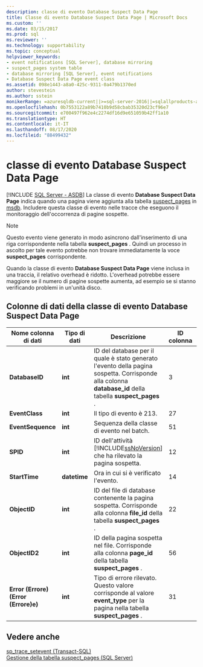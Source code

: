```yaml
---
description: classe di evento Database Suspect Data Page
title: Classe di evento Database Suspect Data Page | Microsoft Docs
ms.custom: ''
ms.date: 03/15/2017
ms.prod: sql
ms.reviewer: ''
ms.technology: supportability
ms.topic: conceptual
helpviewer_keywords:
- event notifications [SQL Server], database mirroring
- suspect_pages system table
- database mirroring [SQL Server], event notifications
- Database Suspect Data Page event class
ms.assetid: 098e1443-a8a0-425c-9311-0a479b1370ed
author: stevestein
ms.author: sstein
monikerRange: =azuresqldb-current||>=sql-server-2016||=sqlallproducts-allversions||>=sql-server-linux-2017||=azuresqldb-mi-current
ms.openlocfilehash: 0b7553122a89b7410b9d58cbab35320d23cf96e7
ms.sourcegitcommit: e700497f962e4c2274df16d9e651059b42ff1a10
ms.translationtype: HT
ms.contentlocale: it-IT
ms.lasthandoff: 08/17/2020
ms.locfileid: "88499432"
---
```

# <a name="database-suspect-data-page-event-class"></a>classe di evento Database Suspect Data Page
[!INCLUDE [SQL Server - ASDB](../../includes/applies-to-version/sql-asdb.md)]
  La classe di evento **Database Suspect Data Page** indica quando una pagina viene aggiunta alla tabella [suspect_pages](../../relational-databases/system-tables/suspect-pages-transact-sql.md) in [msdb](../../relational-databases/databases/msdb-database.md). Includere questa classe di evento nelle tracce che eseguono il monitoraggio dell'occorrenza di pagine sospette.  
  
> [!NOTE]  
>  Questo evento viene generato in modo asincrono dall'inserimento di una riga corrispondente nella tabella **suspect_pages** . Quindi un processo in ascolto per tale evento potrebbe non trovare immediatamente la voce **suspect_pages** corrispondente.  
  
 Quando la classe di evento **Database Suspect Data Page** viene inclusa in una traccia, il relativo overhead è ridotto. L'overhead potrebbe essere maggiore se il numero di pagine sospette aumenta, ad esempio se si stanno verificando problemi in un'unità disco.  
  
## <a name="database-suspect-data-page-event-class-data-columns"></a>Colonne di dati della classe di evento Database Suspect Data Page  
  
|Nome colonna di dati|Tipo di dati|Descrizione|ID colonna|Filtrabile|  
|----------------------|---------------|-----------------|---------------|----------------|  
|**DatabaseID**|**int**|ID del database per il quale è stato generato l'evento della pagina sospetta. Corrisponde alla colonna **database_id** della tabella **suspect_pages** .|3|Sì|  
|**EventClass**|**int**|Il tipo di evento è 213.|27|No|  
|**EventSequence**|**int**|Sequenza della classe di evento nel batch.|51|No|  
|**SPID**|**int**|ID dell'attività [!INCLUDE[ssNoVersion](../../includes/ssnoversion-md.md)] che ha rilevato la pagina sospetta.|12|Sì|  
|**StartTime**|**datetime**|Ora in cui si è verificato l'evento.|14|Sì|  
|**ObjectID**|**int**|ID del file di database contenente la pagina sospetta. Corrisponde alla colonna **file_id** della tabella **suspect_pages** .|22|Sì|  
|**ObjectID2**|**int**|ID della pagina sospetta nel file. Corrisponde alla colonna **page_id** della tabella **suspect_pages** .|56|Sì|  
|**Error (Errore) (Error (Errore)e)**|**int**|Tipo di errore rilevato. Questo valore corrisponde al valore **event_type** per la pagina nella tabella **suspect_pages** .|31|Sì|  
  
## <a name="see-also"></a>Vedere anche  
 [sp_trace_setevent &#40;Transact-SQL&#41;](../../relational-databases/system-stored-procedures/sp-trace-setevent-transact-sql.md)   
 [Gestione della tabella suspect_pages &#40;SQL Server&#41;](../../relational-databases/backup-restore/manage-the-suspect-pages-table-sql-server.md)  
  
  
